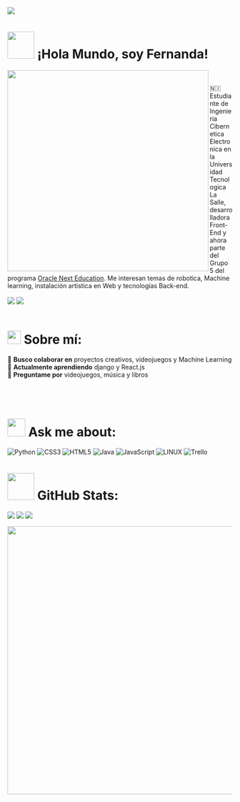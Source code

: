 [![](https://visitcount.itsvg.in/api?id=ferjovel06&label=Eres%20la%20visita%20%23&color=12&icon=5&pretty=true)](https://visitcount.itsvg.in)
# <img height="60" src="https://media1.giphy.com/media/3oKIPtjElfqwMOTbH2/giphy.gif?cid=ecf05e47d2efm4w9yfc3d6y16iicfmrgwaukn5k2e22asjob&ep=v1_gifs_search&rid=giphy.gif&ct=g"/> ¡Hola Mundo, soy Fernanda!
<img align="left" height="450" src="https://media3.giphy.com/media/3o7TKzyIPAiMR1pErK/giphy.gif?cid=ecf05e47bv0pzje0ezys0usw5qv33c4e0ii4ex7ifj2adxxe&ep=v1_gifs_related&rid=giphy.gif&ct=g" />
<br>

🇳🇮 Estudiante de Ingenieria Cibernetica Electronica en la Universidad Tecnologica La Salle, desarrolladora Front-End y ahora parte del Grupo 5 del programa <a href="https://www.oracle.com/mx/education/oracle-next-education/">Oracle Next Education</a>. Me interesan temas de robotica, Machine learning, instalación artística en Web y tecnologías Back-end.
 <br>
 <br>
 <a target="_blank" href="https://www.linkedin.com/in/maria-fernanda-jovel/"><img src="https://img.shields.io/badge/-LinkedIn-0077B5?style=for-the-badge&logo=Linkedin&logoColor=white"></img></a>
<a target="_blank" href="mailto:fermajobe@gmail.com"><img src="https://img.shields.io/badge/-Gmail-D14836?style=for-the-badge&logo=Gmail&logoColor=white"></img></a>
 <br>
 <br>
 # <img height="30" src="https://media.giphy.com/media/DgHkIp2RZVLfW/giphy.gif"/> Sobre mí:
👯 **Busco colaborar en** proyectos creativos, videojuegos y Machine Learning
<br>
🌱 **Actualmente aprendiendo** django y React.js
<br>
🖤 **Preguntame por** videojuegos, música y libros
<br>
 <br>
 <br>
 <br>

# <img height="40" src="https://media4.giphy.com/media/3o6ZtfPqhS8PwCqp1e/giphy.gif?cid=ecf05e47j1oj4bz5u7i19184jbh0rcizj98pntmnomzm3ukm&ep=v1_gifs_search&rid=giphy.gif&ct=g"/> Ask me about:
![Python](https://img.shields.io/badge/Python-3776AB?style=for-the-badge&logo=python&logoColor=white) ![CSS3](https://img.shields.io/badge/css3-%231572B6.svg?style=for-the-badge&logo=css3&logoColor=white) ![HTML5](https://img.shields.io/badge/html5-%23E34F26.svg?style=for-the-badge&logo=html5&logoColor=white) ![Java](https://img.shields.io/badge/java-%23ED8B00.svg?style=for-the-badge&logo=java&logoColor=white) ![JavaScript](https://img.shields.io/badge/javascript-%23323330.svg?style=for-the-badge&logo=javascript&logoColor=%23F7DF1E) ![LINUX](https://img.shields.io/badge/Linux-FCC624?style=for-the-badge&logo=linux&logoColor=black) ![Trello](https://img.shields.io/badge/Trello-%23026AA7.svg?style=for-the-badge&logo=Trello&logoColor=white)
<br>
# <img height="60" src="https://media1.giphy.com/media/CTVeABG6VtkwNh5ffp/giphy.gif?cid=ecf05e4716m41lbmtl2a3m5b4asj5t5lr57no6c0fp4m4n6f&ep=v1_gifs_related&rid=giphy.gif&ct=g"/> GitHub Stats:
![](https://github-readme-stats.vercel.app/api?username=ferjovel06&theme=radical&hide_border=true&include_all_commits=true&count_private=false)
![](https://github-readme-stats.vercel.app/api/top-langs/?username=ferjovel06&theme=radical&hide_border=true&include_all_commits=true&count_private=false&layout=compact)
![](https://github-readme-streak-stats.herokuapp.com/?user=ferjovel06&theme=radical&hide_border=true)









<img height="600" align="center" src="https://64.media.tumblr.com/3e86a9945f8cb01e0287d98a6af0bdcb/tumblr_mtc3zqyUhC1rsdpaso1_r1_400.gifv" />
